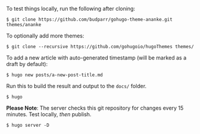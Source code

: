 To test things locally, run the following after cloning:
```
$ git clone https://github.com/budparr/gohugo-theme-ananke.git themes/ananke
```

To optionally add more themes:
```
$ git clone --recursive https://github.com/gohugoio/hugoThemes themes/
```

To add a new article with auto-generated timestamp (will be marked as a draft by default):
```
$ hugo new posts/a-new-post-title.md
```

Run this to build the result and output to the `docs/` folder.
```
$ hugo
```

**Please Note**: The server checks this git repository for changes every 15 minutes. Test locally, *then* publish.
```
$ hugo server -D
```
